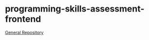 # programming-skills-assessment-frontend

<a href="https://github.com/RomanKosmyna/programming-skills-assessment" target="_blank">General Repository</a>
